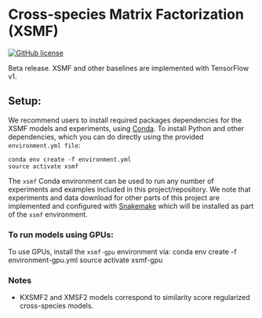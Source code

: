 # Cross-species Matrix Factorization (XSMF)
[![GitHub license](https://img.shields.io/github/license/lrgr/xsmf.svg)](https://github.com/lrgr/xsmf/blob/master/LICENSE)

Beta release. XSMF and other baselines are implemented with TensorFlow v1.

## Setup:

We recommend users to install required packages dependencies for the XSMF models and experiments, using [Conda](https://conda.io/miniconda.html). To install Python and other dependencies, which you can do directly using the provided `environment.yml file`:

    conda env create -f environment.yml
    source activate xsmf

The `xsmf` Conda environment can be used to run any number of experiments and examples included in this project/repository. We note that experiments and data download for other parts of this project are implemented and configured with [Snakemake](http://snakemake.readthedocs.io/en/stable/) which will be installed as part of the `xsmf` environment.

### To run models using GPUs:

To use GPUs, install the `xsmf-gpu` environment via:
    conda env create -f environment-gpu.yml
    source activate xsmf-gpu

### Notes
- KXSMF2 and XMSF2 models correspond to similarity score regularized cross-species models.
